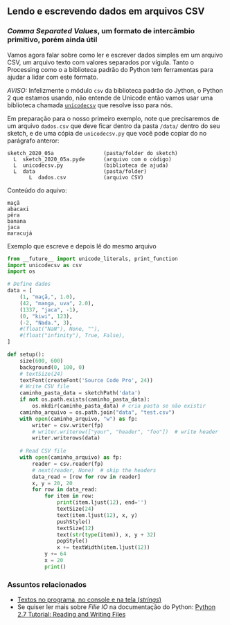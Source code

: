 ## Lendo e escrevendo dados em arquivos CSV

### *Comma Separated Values*, um formato de intercâmbio primitivo, porém ainda útil

Vamos agora falar sobre como ler e escrever dados simples em um arquivo CSV, um arquivo texto com valores separados por vígula. Tanto o Processing como o a biblioteca padrão do Python tem ferramentas para ajudar a lidar com este formato.

*AVISO:*  Infelizmente o módulo `csv` da biblioteca padrão do Jython, o Python 2 que estamos usando, não entende de Unicode então vamos usar uma biblioteca chamada [`unicodecsv`](assets/unicodecsv.py) que resolve isso para nós.

Em preparação para o nosso primeiro exemplo, note que precisaremos de um arquivo `dados.csv` que deve ficar dentro da pasta `/data/` dentro  do seu sketch, e de uma cópia de `unicodecsv.py` que você pode copiar do no parágrafo anteror:

```
sketch_2020_05a                (pasta/folder do sketch)
  L  sketch_2020_05a.pyde      (arquivo com o código)
  L  unicodecsv.py             (biblioteca de ajuda)
  L  data                      (pasta/folder)
       L  dados.csv            (arquivo CSV)
```

Conteúdo do aquivo:

```
maçã
abacaxi
pêra
banana
jaca
maracujá
```
Exemplo que escreve e depois lê do mesmo arquivo

```python
from __future__ import unicode_literals, print_function
import unicodecsv as csv
import os

# Define dados
data = [
    (1, "maçã,", 1.0),
    (42, "manga, uva", 2.0),
    (1337, "jaca", -1),
    (0, "kiwi", 123),
    (-2, "Nada.", 3),
    #(float("NaN"), None, ""),
    #(float("infinity"), True, False),
]

def setup():
    size(600, 600)
    background(0, 100, 0)
    # textSize(24)
    textFont(createFont('Source Code Pro', 24))
    # Write CSV file
    caminho_pasta_data = sketchPath('data')
    if not os.path.exists(caminho_pasta_data):
        os.mkdir(caminho_pasta_data) # cria pasta se não existir
    caminho_arquivo = os.path.join("data", "test.csv")
    with open(caminho_arquivo, "w") as fp:
        writer = csv.writer(fp)
        # writer.writerow(["your", "header", "foo"])  # write header
        writer.writerows(data)
    
    # Read CSV file
    with open(caminho_arquivo) as fp:
        reader = csv.reader(fp)
        # next(reader, None)  # skip the headers
        data_read = [row for row in reader]
        x, y = 20, 20
        for row in data_read:
            for item in row:
                print(item.ljust(12), end='')
                textSize(24)
                text(item.ljust(12), x, y)
                pushStyle()
                textSize(12)
                text(str(type(item)), x, y + 32)
                popStyle()
                x += textWidth(item.ljust(12))
            y += 64
            x = 20
            print()
```

### Assuntos relacionados

* [Textos no programa, no console e na tela (*strings*)](strings_py.md)
* Se quiser ler mais sobre *Filie IO* na documentação do Python: [Python 2.7 Tutorial: Reading and Writing Files](https://docs.python.org/2/tutorial/inputoutput.html#reading-and-writing-files)


